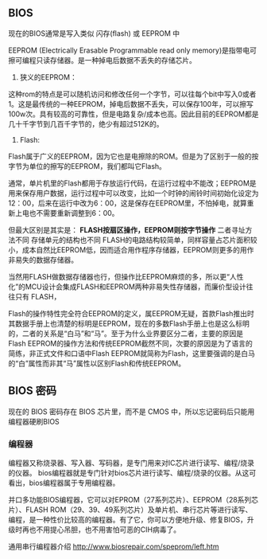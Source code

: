
## BIOS

现在的BIOS通常是写入类似 闪存(flash) 或 EEPROM 中

EEPROM (Electrically Erasable Programmable read only memory)是指带电可擦可编程只读存储器。是一种掉电后数据不丢失的存储芯片。


1. 狭义的EEPROM：

这种rom的特点是可以随机访问和修改任何一个字节，可以往每个bit中写入0或者1。这是最传统的一种EEPROM，掉电后数据不丢失，可以保存100年，可以擦写100w次。具有较高的可靠性，但是电路复杂/成本也高。因此目前的EEPROM都是几十千字节到几百千字节的，绝少有超过512K的。

1. Flash:

Flash属于广义的EEPROM，因为它也是电擦除的ROM。但是为了区别于一般的按字节为单位的擦写的EEPROM，我们都叫它Flash。


通常，单片机里的Flash都用于存放运行代码，在运行过程中不能改；EEPROM是用来保存用户数据，运行过程中可以改变，比如一个时钟的闹铃时间初始化设定为12：00，后来在运行中改为6：00，这是保存在EEPROM里，不怕掉电，就算重新上电也不需要重新调整到6：00。

但最大区别是其实是：
    **FLASH按扇区操作，EEPROM则按字节操作**
    二者寻址方法不同
    存储单元的结构也不同
    FLASH的电路结构较简单，同样容量占芯片面积较小，成本自然比EEPROM低，因而适合用作程序存储器，EEPROM则更多的用作非易失的数据存储器。
    
当然用FLASH做数据存储器也行，但操作比EEPROM麻烦的多，所以更“人性化”的MCU设计会集成FLASH和EEPROM两种非易失性存储器，而廉价型设计往往只有 FLASH，

Flash的操作特性完全符合EEPROM的定义，属EEPROM无疑，首款Flash推出时其数据手册上也清楚的标明是EEPROM，现在的多数Flash手册上也是这么标明的，二者的关系是“白马”和“马”。至于为什么业界要区分二者，主要的原因是 Flash EEPROM的操作方法和传统EEPROM截然不同，次要的原因是为了语言的简练，非正式文件和口语中Flash EEPROM就简称为Flash，这里要强调的是白马的“白”属性而非其“马”属性以区别Flash和传统EEPROM。


## BIOS 密码

现在的 BIOS 密码存在 BIOS 芯片里，而不是 CMOS 中，所以忘记密码后只能用编程器硬刷BIOS

### 编程器

编程器又称烧录器、写入器、写码器，是专门用来对IC芯片进行读写、编程/烧录的仪器。
bios编程器就是专门针对bios芯片进行读写、编程/烧录的仪器。从这可看出，bios编程器属于专用编程器。

并口多功能BIOS编程器，它可以对EPROM（27系列芯片）、EEPROM（28系列芯片）、FLASH ROM（29、39、49系列芯片）及单片机、串行芯片等进行读写、编程，是一种性价比较高的编程器。有了它，你可以方便地升级、修复BIOS，升级时再也不用提心吊胆，也不用害怕可恶的CIH病毒了。

通用串行编程器介绍
    http://www.biosrepair.com/speprom/left.htm
